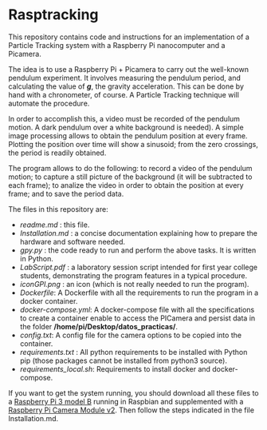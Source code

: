 # Rasptracking #

This repository contains code and instructions for an implementation of a Particle Tracking system with a Raspberry Pi nanocomputer and a Picamera. 

The idea is to use a Raspberry Pi + Picamera to carry out the well-known pendulum experiment. It involves measuring the pendulum period, and calculating the value of _**g**_, the gravity acceleration. This can be done by hand with a chronometer, of course. A Particle Tracking technique will automate the procedure.

In order to accomplish this, a video must be recorded of the pendulum motion. A dark pendulum over a white background is needed). A simple image processing allows to obtain the pendulum position at every frame. Plotting the position over time will show a sinusoid; from the zero crossings, the period is readily obtained.

The program allows to do the following: to record a video of the pendulum motion; to capture a still picture of the background (it will be subtracted to each frame); to analize the video in order to obtain the position at every frame; and to save the period data.

The files in this repository are:
* _readme.md_ : this file.
* _Installation.md_ : a concise documentation explaining how to prepare the hardware and software needed. 
* _gpy.py_ : the code ready to run and perform the above tasks. It is written in Python.
* _LabScript.pdf_ : a laboratory session script intended for first year college students, demonstrating the program features in a typical procedure.
* _iconGPI.png_ : an icon (which is not really needed to run the program).
* _Dockerfile_: A Dockerfile with all the requirements to run the program in a docker container.
* _docker-compose.yml_: A docker-compose file with all the specifications to create a container enable to access the PICamera and persist data in the folder **/home/pi/Desktop/datos_practicas/**.
* _config.txt_: A config file for the camera options to be copied into the container.
* _requirements.txt_ : All python requirements to be installed with Python pip (those packages cannot be installed from python3 source). 
* _requirements_local.sh_: Requirements to install docker and docker-compose.

If you want to get the system running, you should download all these files to a [Raspberry Pi 3 model B](https://www.raspberrypi.org/products/raspberry-pi-3-model-b/) running in Raspbian and supplemented with a [Raspberry Pi Camera Module v2](https://www.raspberrypi.org/products/camera-module-v2/). Then follow the steps indicated in the file Installation.md.
